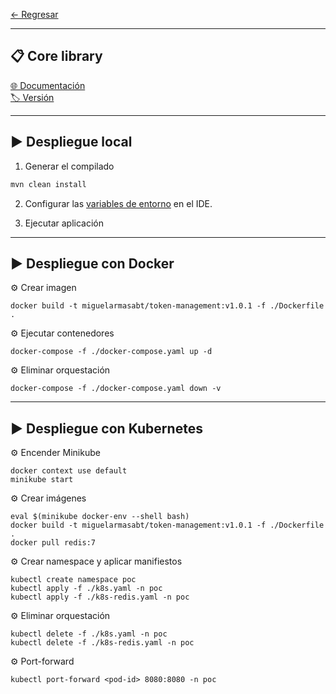 
[← Regresar](../README.md) <br>

---
## 📋 Core library
[🌐 Documentación](https://github.com/miguel-armas-abt/backend-core-library) <br>
[🏷️ Versión](./src/main/java/com/demo/poc/commons/core/package-info.java) <br>

---

## ▶️ Despliegue local

1. Generar el compilado
```sh
mvn clean install
```

2. Configurar las [variables de entorno](./variables.env) en el IDE.

2. Ejecutar aplicación


---

## ▶️ Despliegue con Docker

⚙️ Crear imagen
```shell
docker build -t miguelarmasabt/token-management:v1.0.1 -f ./Dockerfile .
```

⚙️ Ejecutar contenedores
```shell
docker-compose -f ./docker-compose.yaml up -d
```

⚙️ Eliminar orquestación
```shell
docker-compose -f ./docker-compose.yaml down -v
```

---

## ▶️ Despliegue con Kubernetes

⚙️ Encender Minikube
```shell
docker context use default
minikube start
```

⚙️ Crear imágenes
```shell
eval $(minikube docker-env --shell bash)
docker build -t miguelarmasabt/token-management:v1.0.1 -f ./Dockerfile .
docker pull redis:7
```

⚙️ Crear namespace y aplicar manifiestos
```shell
kubectl create namespace poc
kubectl apply -f ./k8s.yaml -n poc
kubectl apply -f ./k8s-redis.yaml -n poc
```

⚙️ Eliminar orquestación
```shell
kubectl delete -f ./k8s.yaml -n poc
kubectl delete -f ./k8s-redis.yaml -n poc
```

⚙️ Port-forward
```shell
kubectl port-forward <pod-id> 8080:8080 -n poc
```
